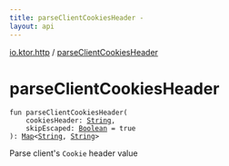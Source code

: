 ```yaml
---
title: parseClientCookiesHeader - 
layout: api
---
```


<div class='api-docs-breadcrumbs'><a href="index.html">io.ktor.http</a> / <a href="./parse-client-cookies-header.html">parseClientCookiesHeader</a></div>

# parseClientCookiesHeader

<div class="signature"><code><span class="keyword">fun </span><span class="identifier">parseClientCookiesHeader</span><span class="symbol">(</span><br/>&nbsp;&nbsp;&nbsp;&nbsp;<span class="parameterName" id="io.ktor.http$parseClientCookiesHeader(kotlin.String, kotlin.Boolean)/cookiesHeader">cookiesHeader</span><span class="symbol">:</span>&nbsp;<a href="https://kotlinlang.org/api/latest/jvm/stdlib/kotlin/-string/index.html"><span class="identifier">String</span></a><span class="symbol">, </span><br/>&nbsp;&nbsp;&nbsp;&nbsp;<span class="parameterName" id="io.ktor.http$parseClientCookiesHeader(kotlin.String, kotlin.Boolean)/skipEscaped">skipEscaped</span><span class="symbol">:</span>&nbsp;<a href="https://kotlinlang.org/api/latest/jvm/stdlib/kotlin/-boolean/index.html"><span class="identifier">Boolean</span></a>&nbsp;<span class="symbol">=</span>&nbsp;true<br/><span class="symbol">)</span><span class="symbol">: </span><a href="https://kotlinlang.org/api/latest/jvm/stdlib/kotlin.collections/-map/index.html"><span class="identifier">Map</span></a><span class="symbol">&lt;</span><a href="https://kotlinlang.org/api/latest/jvm/stdlib/kotlin/-string/index.html"><span class="identifier">String</span></a><span class="symbol">,</span>&nbsp;<a href="https://kotlinlang.org/api/latest/jvm/stdlib/kotlin/-string/index.html"><span class="identifier">String</span></a><span class="symbol">&gt;</span></code></div>

Parse client's <code>Cookie</code> header value

